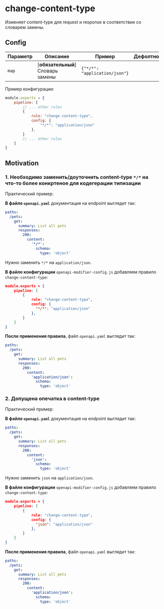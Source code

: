 # change-content-type

Изменяет content-type для request и response в соответствии со словарем замены.

## Config

| Параметр    | Описание                          | Пример | Дефолтное            |
| -------- |-----------------------------------|--------|----------------------|
| `map`  | [**обязательный**] Словарь замены | `{"*/*": "application/json"}`   |                      |


Пример конфигурации:

```js
module.exports = {
    pipeline: [
        // ... other rules
        {
            rule: "change-content-type",
            config: {
                "*/*": "application/json"
            },
        }
        // ... other rules
    ]
}
```


## Motivation

### 1. Необходимо заменить/доуточнить content-type `*/*` на что-то более конкртеное для кодегерации типизации

Практический пример:

**В файле `openapi.yaml`** документация на endpoint выглядит так:

```yaml
paths:
  /pets:
    get:
      summary: List all pets
      responses:
        200:
          content:
            '*/*':
              schema:
                type: 'object'
```
Нужно заменить `*/*` на `application/json`.

**В файле конфигурации** `openapi-modifier-config.js` добавляем правило `change-content-type`:

```json
module.exports = {
    pipeline: [
        {
            rule: "change-content-type",
            config: {
              "*/*": "application/json"
            },
        }
    ]
}
```

**После применения правила**, файл `openapi.yaml` выглядит так:

```yaml
paths:
  /pets:
    get:
      summary: List all pets
      responses:
        200:
          content:
            'application/json':
              schema:
                type: 'object'
```

### 2. Допущена опечатка в content-type 

Практический пример:

**В файле `openapi.yaml`** документация на endpoint выглядит так:

```yaml
paths:
  /pets:
    get:
      summary: List all pets
      responses:
        200:
          content:
            'json':
              schema:
                type: 'object'
```
Нужно заменить `json` на `application/json`.

**В файле конфигурации** `openapi-modifier-config.js` добавляем правило `change-content-type`:

```json
module.exports = {
    pipeline: [
        {
            rule: "change-content-type",
            config: {
              "json": "application/json"
            },
        }
    ]
}
```

**После применения правила**, файл `openapi.yaml` выглядит так:

```yaml
paths:
  /pets:
    get:
      summary: List all pets
      responses:
        200:
          content:
            'application/json':
              schema:
                type: 'object'
```

